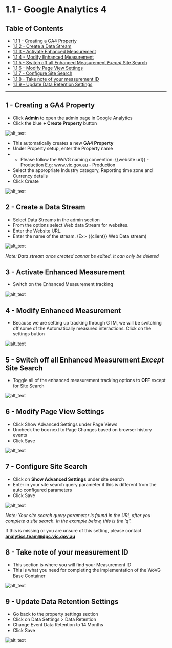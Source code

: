 # 1.1 - Google Analytics 4

## Table of Contents
- [1.1.1 - Creating a GA4 Property](1---configure-google-analytics-4#1.1.1---creating-a-ga4-property)
- [1.1.2 - Create a Data Stream](1---configure-google-analytics-4#1.1.2---create-a-data-stream)
- [1.1.3 - Activate Enhanced Measurement](1---configure-google-analytics-4#1.1.3---activate-enhanced-measurement)
- [1.1.4 - Modify Enhanced Measurement](1---configure-google-analytics-4#1.1.4---modify-enhanced-measurement)
- [1.1.5 - Switch off all Enhanced Measurement _Except_ Site Search](1---configure-google-analytics-4#1.1.5---switch-off-all-enhanced-measurement-_except_-site-search)
- [1.1.6 - Modify Page View Settings](1---configure-google-analytics-4#1.1.6---modify-page-view-settings)
- [1.1.7 - Configure Site Search](1---configure-google-analytics-4#1.1.7---configure-site-search)
- [1.1.8 - Take note of your measurement ID](1---configure-google-analytics-4#1.1.8---take-note-of-your-measurement-id)
- [1.1.9 - Update Data Retention Settings](1---configure-google-analytics-4#1.1.9---update-data-retention-settings)

---

## 1 - Creating a GA4 Property
* Click **Admin** to open the admin page in Google Analytics
* Click the blue **+ Create Property** button

![alt_text](assets/step1.jpg "image_tooltip")

* This automatically creates a new **GA4 Property**
* Under Property setup, enter the Property name
* * Please follow the WoVG naming convention: {{website url}} - Production
E.g: www.vic.gov.au - Production
* Select the appropriate Industry category, Reporting time zone and Currency details
* Click Create

![alt_text](assets/step1-cont.jpg "image_tooltip")

## 2 - Create a Data Stream
* Select Data Streams in the admin section
* From the options select Web data Stream for websites.
* Enter the Website URL.
* Enter the name of the stream. (Ex:- {{client}} Web Data stream)

![alt_text](assets/step2-createstream.jpg "image_tooltip")

_Note: Data stream once created cannot be edited. It can only be deleted_

## 3 - Activate Enhanced Measurement
* Switch on the Enhanced Measurement tracking

![alt_text](assets/Step3.jpg "image_tooltip")

## 4 - Modify Enhanced Measurement
* Because we are setting up tracking through GTM, we will be switching off some of the Automatically measured interactions. Click on the settings button

![alt_text](assets/step4.jpg "image_tooltip")

## 5 - Switch off all Enhanced Measurement _Except_ Site Search
* Toggle all of the enhanced measurement tracking options to **OFF** except for Site Search

![alt_text](assets/step5.jpg "image_tooltip")

## 6 - Modify Page View Settings
* Click Show Advanced Settings under Page Views
* Uncheck the box next to Page Changes based on browser history events
* Click Save

![alt_text](assets/step6.jpg "image_tooltip")

## 7 - Configure Site Search
* Click on **Show Advanced Settings** under site search
* Enter in your site search query parameter if this is different from the auto configured parameters
* Click Save

![alt_text](assets/step7.jpg "image_tooltip")

_Note: Your site search query parameter is found in the URL after you complete a site search. In the example below, this is the ‘q”._

If this is missing or you are unsure of this setting, please contact **analytics.team@dpc.vic.gov.au**

## 8 - Take note of your measurement ID
* This section is where you will find your Measurement ID
* This is what you need for completing the implementation of the WoVG Base Container

![alt_text](assets/step8.jpg "image_tooltip")

## 9 - Update Data Retention Settings
* Go back to the property settings section
* Click on Data Settings > Data Retention
* Change Event Data Retention to 14 Months
* Click Save

![alt_text](assets/step9.jpg "image_tooltip")
